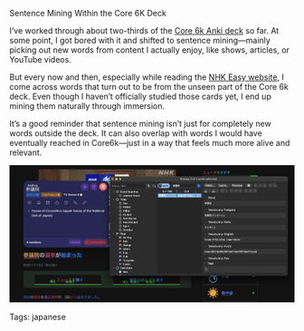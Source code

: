Sentence Mining Within the Core 6K Deck

I’ve worked through about two-thirds of the [Core 6k Anki deck](https://ankiweb.net/shared/info/1880390099) so far. At some point, I got bored with it and shifted to sentence mining—mainly picking out new words from content I actually enjoy, like shows, articles, or YouTube videos.

But every now and then, especially while reading the [NHK Easy website](https://www3.nhk.or.jp/news/easy/), I come across words that turn out to be from the unseen part of the Core 6k deck. Even though I haven’t officially studied those cards yet, I end up mining them naturally through immersion.

It’s a good reminder that sentence mining isn’t just for completely new words outside the deck. It can also overlap with words I would have eventually reached in Core6k—just in a way that feels much more alive and relevant.

![sentence_mine](./img/ws_sentence_mine_nhk_wide_dk.png)

Tags: japanese
